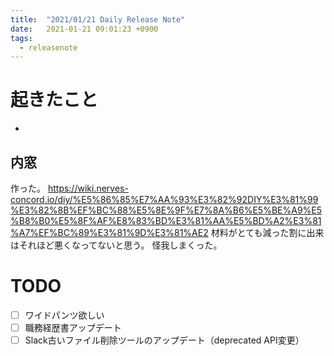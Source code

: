 ```yaml
---
title:  "2021/01/21 Daily Release Note"
date:   2021-01-21 09:01:23 +0900
tags:
  - releasenote
---
```

# 起きたこと

* 

## 内窓

作った。 https://wiki.nerves-concord.io/diy/%E5%86%85%E7%AA%93%E3%82%92DIY%E3%81%99%E3%82%8B%EF%BC%88%E5%8E%9F%E7%8A%B6%E5%BE%A9%E5%B8%B0%E5%8F%AF%E8%83%BD%E3%81%AA%E5%BD%A2%E3%81%A7%EF%BC%89%E3%81%9D%E3%81%AE2
材料がとても減った割に出来はそれほど悪くなってないと思う。
怪我しまくった。

# TODO 

- [ ] ワイドパンツ欲しい
- [ ] 職務経歴書アップデート
- [ ] Slack古いファイル削除ツールのアップデート（deprecated API変更）